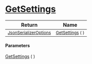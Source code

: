 # [GetSettings](./NetCoreSerializationHelper-100664134.md)



| Return | Name | 
| --- | --- | 
| <sub>[JsonSerializerOptions](https://docs.microsoft.com/en-us/dotnet/api/System.Text.Json.JsonSerializerOptions)</sub>| <sub>[GetSettings](./NetCoreSerializationHelper-100664134.md) (  )</sub>| <br>


#### Parameters
[GetSettings](./NetCoreSerializationHelper-100664134.md) (  )